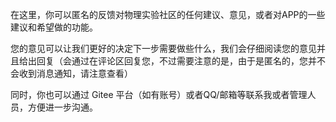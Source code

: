 在这里，你可以匿名的反馈对物理实验社区的任何建议、意见，或者对APP的一些建议和希望做的功能。

您的意见可以让我们更好的决定下一步需要做些什么，我们会仔细阅读您的意见并且给出回复（会通过在评论区回复您，不过需要注意的是，由于是匿名的，您并不会收到消息通知，请注意查看）

同时，你也可以通过 Gitee 平台（如有账号）或者QQ/邮箱等联系我或者管理人员，方便进一步沟通。
